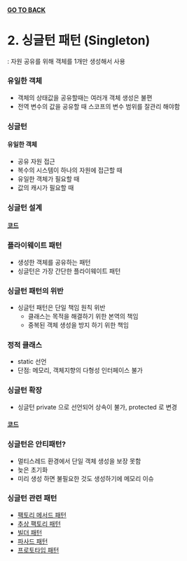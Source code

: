 #### [GO TO BACK](../README.md)

# 2. 싱글턴 패턴 (Singleton)
: 자원 공유를 위해 객체를 1개만 생성해서 사용

### 유일한 객체
- 객체의 상태값을 공유할때는 여러개 객체 생성은 불편
- 전역 변수의 값을 공유할 때 스코프의 변수 범위를 잘관리 해야함

### 싱글턴
#### 유일한 객체
- 공유 자원 접근
- 복수의 시스템이 하나의 자원에 접근할 때
- 유일한 객체가 필요할 때
- 값의 캐시가 필요할 때

### 싱글턴 설계
#### [코드](./Index.java)

### 플라이웨이트 패턴
- 생성한 객체를 공유하는 패턴
- 싱글턴은 가장 간단한 플라이웨이트 패턴

### 싱글턴 패턴의 위반
- 싱글턴 패턴은 단일 책임 원칙 위반
    - 클래스는 목적을 해결하기 위한 본역의 책임
    - 중복된 객체 생성을 방지 하기 위한 책임
    
### 정적 클래스
- static 선언
- 단점: 메모리, 객체지향의 다형성 인터페이스 불가

### 싱글턴 확장
- 싱글턴 private 으로 선언되어 상속이 불가, protected 로 변경
#### [코드](./Index.java)

### 싱글턴은 안티패턴?
- 멀티스레드 환경에서 단일 객체 생성을 보장 못함
- 늦은 초기화
- 미리 생성 하면 불필요한 것도 생성하기에 메모리 이슈

### 싱글턴 관련 패턴
- [팩토리 메서드 패턴](../chapter3/README.md)
- [추상 팩토리 패턴](../chapter4/README.md)
- [빌더 패턴](../chatper5/README.md)
- [파사드 패턴](../chapter11/README.md)
- [프로토타입 패턴](../chapter6/README.md)


